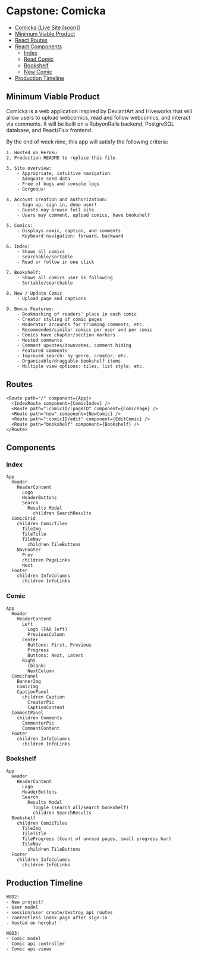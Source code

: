 # Capstone: Comicka
- [Comicka [Live Site [soon]]](#mvp)
- [Minimum Viable Product](#mvp)
- [React Routes](#routes)
- [React Components](#components)
  - [Index](#index)
  - [Read Comic](#comic)
  - [Bookshelf](#bookshelf)
  - [New Comic](#new)
- [Production Timeline](#timeline)

<a name="mvp"></a>
## Minimum Viable Product
Comicka is a web application inspired by DeviantArt and Hiveworks that will allow users to upload webcomics, read and follow webcomics, and interact via comments. It will be built on a Ruby*on*Rails backend, PostgreSQL database, and React/Flux frontend.

By the end of week nine, this app will satisfy the following criteria:

    1. Hosted on Heroku
    2. Production README to replace this file

    3. Site overview:
        - Appropriate, intuitive navigation
        - Adequate seed data
        - Free of bugs and console logs
        - Gorgeous!

    4. Account creation and authorization:
        - Sign up, sign in, demo user!
        - Guests may browse full site
        - Users may comment, upload comics, have bookshelf

    5. Comics:
        - Displays comic, caption, and comments
        - Keyboard navigation: forward, backward

    6. Index:
        - Shows all comics
        - Searchable/sortable
        - Read or follow in one click

    7. Bookshelf:
        - Shows all comics user is following
        - Sortable/searchable

    8. New / Update Comic
        - Upload page and captions

    9. Bonus Features:
        - Bookmarking of readers' place in each comic
        - Creator styling of comic pages
        - Moderator accounts for trimming comments, etc.
        - Recommended/similar comics per user and per comic
        - Comics have chapter/section markers
        - Nested comments
        - Comment upvotes/downvotes; comment hiding
        - Featured comments
        - Improved search: by genre, creator, etc.
        - Organizable/draggable bookshelf items
        - Multiple view options: tiles, list style, etc.

<a name="routes"></a>
## Routes
    <Route path="/" component={App}>
      <IndexRoute component={ComicIndex} />
      <Route path=":comicID/:pageID" component={ComicPage} />
      <Route path="new" component={NewComic} />
      <Route path=":comicID/edit" component={EditComic} />
      <Route path="bookshelf" component={Bookshelf} />
    </Route>


<a name="components"></a>
## Components

<a name="index"></a>
### Index
    App
      Header
        HeaderContent
          Logo
          HeaderButtons
          Search
            Results Modal
              children SearchResults
      ComicGrid
        children ComicTiles
          TileImg
          TileTitle
          TileNav
            children TileButtons
        NavFooter
          Prev
          children PageLinks
          Next
      Footer
        children InfoColumns
          children InfoLinks

<a name="comic"></a>
### Comic
    App
      Header
        HeaderContent
          Left
            Logo (FAR left)
            PreviousColumn
          Center
            Buttons: First, Previous
            Progress
            Buttons: Next, Latest
          Right
            (blank)
            NextColumn
      ComicPanel
        BannerImg
        ComicImg
        CaptionPanel
          children Caption
            CreatorPic
            CaptionContent
      CommentPanel
        children Comments
          CommenterPic
          CommentContent
      Footer
        children InfoColumns
          children InfoLinks

<a name="bookshelf"></a>
### Bookshelf
    App
      Header
        HeaderContent
          Logo
          HeaderButtons
          Search
            Results Modal
              Toggle (search all/search bookshelf)
              children SearchResults
      Bookshelf
        children ComicTiles
          TileImg
          TileTitle
          TileProgress (Count of unread pages, small progress bar)
          TileNav
            children TileButtons
      Footer
        children InfoColumns
          children InfoLinks


<a name="timeline"></a>
## Production Timeline

    W8D2:
    - New project!
    - User model
    - session/user create/destroy api routes
    - contentless index page after sign-in
    - hosted on heroku!

    W8D3:
    - Comic model
    - Comic api controller
    - Comic api views

